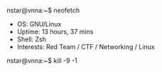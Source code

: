 nstar@vnna:~$ neofetch

- OS: GNU/Linux
- Uptime: 13 hours, 37 mins
- Shell: Zsh
- Interests: Red Team / CTF / Networking / Linux

nstar@vnna:~$ kill -9 -1
